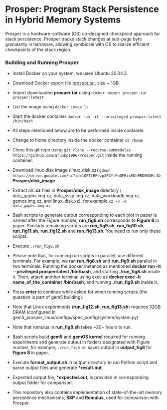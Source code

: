 # Prosper: Program Stack Persistence in Hybrid Memory Systems
Prosper is a hardware-software (OS) co-designed checkpoint approach for stack persistence. Prosper tracks stack changes at sub-page byte granularity in hardware, allowing symbiosis with OS to realize efficient checkpoints of the stack region.

### Building and Running Prosper
- Install Docker on your system, we used Ubuntu 20.04.3.
- Download Docker export file [prosper.tar](https://drive.google.com/file/d/15zgZGVF875KMg2COBpXdJpEJAlfV88Jr/view?usp=sharing), size ~ 1GB
- Import downloaded **prosper.tar** using `docker import prosper.tar prosper:latest`
- List the image using `docker image ls`
- Start the docker container `docker run -it --privileged prosper:latest /bin/bash`
- All steps mentioned below are to be performed inside container.
- Change to home directory inside the docker container `cd /home`
- Clone this git repo using `git clone --recurse-submodules https://github.com/arunkp1986/Prosper.git` inside the running container.
- Download linux disk image (linux_disk.xz) `gdown https://drive.google.com/uc?id=1QPTfRPezp3P2YrPnOFRisFDhPBD0N3Es` to **Prosper/disk_image**.
- Extract all **.xz** files in **Prosper/disk_image** directory ( data_gapbs.img.xz, data_sssp.img.xz, data_workloadb.img.xz, gemos.img.xz, and linux_disk.xz), for example `xz -v -d data_gapbs.img.xz`
- Bash scripts to generate output corresponding to each plot in paper is named after the Figure number, **run_fig8.sh** corresponds to **Figure 8** in paper. Similarly remaining scripts are **run_fig9.sh**, **run_fig10.sh**, **run_fig11.sh**, **run_fig12.sh** and **run_fig13.sh**. You need to run only these scripts.
- Execute `./run_fig8.sh`
- Please note that, for running run scripts in parallel, use different terminals. For example, we ran **run_fig8.sh** and **run_fig9.sh** parallel in two terminals. Running the docker instance as mentioned **docker run -it --privileged prosper:latest /bin/bash**, and starting **./run_fig8.sh** inside it. Then, attach another terminal using exec as **docker exec -it name_of_the_container /bin/bash**, and running **./run_fig9.sh** inside it.

- Press **enter** to continue while asked for when running scripts (the question is part of gem5 building).
- Note that Linux experiments (**run_fig12.sh**, **run_fig13.sh**) requires 32GB DRAM (configured in gem5_prosper_linux/configs/spec_config/system/system.py)
- Note that romulus in **run_fig8.sh** takes ~20+ hours to run.
- Bash scripts build **gem5** and **gemOS kernel** required for running experiments and generate output in folders designated with Figure number, for example, `./run_fig8.sh` saves output in **output_fig8** for **Figure 8** in paper.
- Execute **format_output.sh** in output directory to run Python script and parse output files and generate **\*result.out**.
- Expected output file, **\*expected.out**, is provided in corresponding output folder for comparison.
- This repository also contains implementation of state-of-the-art memory persistence mechanisms, **SSP** and **Romulus**, used for comparison with Prosper.

